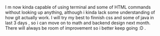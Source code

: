 I m now kinda capable of using terminal and some of HTML commands without looking up anything, although i kinda lack some understanding of how git actually work.
I will try my best to finnish css and some of java in last 3 days , so i can move on to math and backend design next month.
There will always be room of improvement so i better keep going :D .